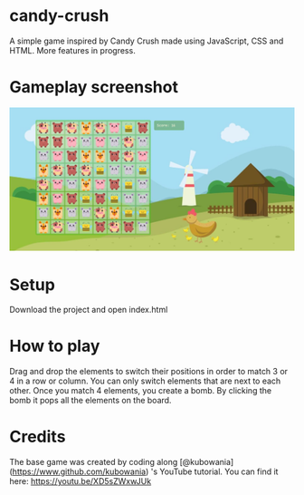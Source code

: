 # candy-crush
A simple game inspired by Candy Crush made using JavaScript, CSS and HTML. More features in progress.
# Gameplay screenshot
![Screenshot](gameplay.jpg)

# Setup
Download the project and open index.html

# How to play
Drag and drop the elements to switch their positions in order to match 3 or 4 in a row or column. You can only switch elements that are next to each other. Once you match 4 elements, you create a bomb. By clicking the bomb it pops all the elements on the board.

# Credits
The base game was created by coding along [@kubowania] (https://www.github.com/kubowania) 's YouTube tutorial. You can find it here: https://youtu.be/XD5sZWxwJUk
